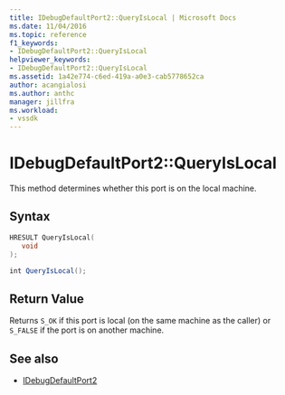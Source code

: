```yaml
---
title: IDebugDefaultPort2::QueryIsLocal | Microsoft Docs
ms.date: 11/04/2016
ms.topic: reference
f1_keywords:
- IDebugDefaultPort2::QueryIsLocal
helpviewer_keywords:
- IDebugDefaultPort2::QueryIsLocal
ms.assetid: 1a42e774-c6ed-419a-a0e3-cab5778652ca
author: acangialosi
ms.author: anthc
manager: jillfra
ms.workload:
- vssdk
---
```

# IDebugDefaultPort2::QueryIsLocal
This method determines whether this port is on the local machine.

## Syntax

```cpp
HRESULT QueryIsLocal(
   void
);
```

```csharp
int QueryIsLocal();
```

## Return Value
 Returns `S_OK` if this port is local (on the same machine as the caller) or `S_FALSE` if the port is on another machine.

## See also
- [IDebugDefaultPort2](../../../extensibility/debugger/reference/idebugdefaultport2.md)
